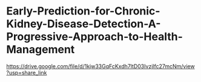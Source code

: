 # Early-Prediction-for-Chronic-Kidney-Disease-Detection-A-Progressive-Approach-to-Health-Management

https://drive.google.com/file/d/1kjw33GqFcKxdh7ltD03Ivzjlfc27mcNm/view?usp=share_link
